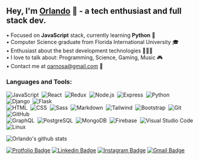 ## Hey, I'm [Orlando](https://orlandoarnosa.com) 👋 - a tech enthusiast and full stack dev.

• Focused on **JavaScript** stack, currently learning **Python** 🐍
<br/>• Computer Science graduate from Florida International University 🎓
<br/>• Enthusiast about the best development technologies 👩🏻‍💻
<br/>• I love to talk about: Programming, Science, Gaming, Music 🎮
<br/>• Contact me at oarnosa@gmail.com 💌

### Languages and Tools:

![JavaScript](https://img.shields.io/badge/-JavaScript-eee?style=flat-square&logo=javascript)&nbsp;
![React](https://img.shields.io/badge/-React-eee?style=flat-square&logo=react)&nbsp;
![Redux](https://img.shields.io/badge/-Redux-eee?style=flat-square&logo=redux&logoColor=764abc)&nbsp;
![Node.js](https://img.shields.io/badge/-Node.js-eee?style=flat-square&logo=node.js)&nbsp;
![Express](https://img.shields.io/badge/-Express-eee?style=flat-square&logo=express)&nbsp;
![Python](https://img.shields.io/badge/-Python-eee?style=flat-square&logo=python)&nbsp;
![Django](https://img.shields.io/badge/-Django-eee?style=flat-square&logo=django&logoColor=092E20)&nbsp;
![Flask](https://img.shields.io/badge/-Flask-eee?style=flat-square&logo=flask&logoColor=black)\
![HTML](https://img.shields.io/badge/-HTML-eee?style=flat-square&logo=HTML5)&nbsp;
![CSS](https://img.shields.io/badge/-CSS-eee?style=flat-square&logo=CSS3&logoColor=1572B6)&nbsp;
![Sass](https://img.shields.io/badge/-Sass-eee?style=flat-square&logo=SASS&logoColor=bf4080)&nbsp;
![Markdown](https://img.shields.io/badge/-Markdown-eee?style=flat-square&logo=markdown&logoColor=343a40)&nbsp;
![Tailwind](https://img.shields.io/badge/-Tailwind%20CSS-eee?style=flat-square&logo=tailwind%20css)&nbsp;
![Bootstrap](https://img.shields.io/badge/-Bootstrap-eee?style=flat-square&logo=bootstrap&logoColor=563D7C)&nbsp;
![Git](https://img.shields.io/badge/-Git-eee?style=flat-square&logo=git)&nbsp;
![GitHub](https://img.shields.io/badge/-GitHub-eee?style=flat-square&logo=github&logoColor=black)\
![GraphQL](https://img.shields.io/badge/-GraphQL-eee?style=flat-square&logo=GraphQL&logoColor=bf4080)&nbsp;
![PostgreSQL](https://img.shields.io/badge/-PostgreSQL-eee?style=flat-square&logo=postgresql&logoColor=336791)&nbsp;
![MongoDB](https://img.shields.io/badge/-MongoDB-eee?style=flat-square&logo=mongodb)&nbsp;
![Firebase](https://img.shields.io/badge/-Firebase-eee?style=flat-square&logo=firebase)&nbsp;
![Visual Studio Code](https://img.shields.io/badge/-Visual%20Studio%20Code-eee?style=flat-square&logo=visual-studio-code&logoColor=007ACC)
![Linux](https://img.shields.io/badge/-Linux-eee?style=flat-square&logo=linux)&nbsp;
<br/>

![Orlando's github stats](https://github-readme-stats.vercel.app/api?username=oarnosa&show_icons=true&hide=issues&count_private=true&include_all_commits=1)
<br/>

[![Protfolio Badge](https://img.shields.io/badge/-orlandoarnosa.com-eee?style=flat-square&logo=Google%20Chrome&logoColor=white&labelColor=15847D&link=https://orlandoarnosa.com)](https://orlandoarnosa.com)
[![Linkedin Badge](https://img.shields.io/badge/-/in/oarnosa-eee?style=flat-square&logo=linkedin&logoColor=white&labelColor=blue&link=https://www.linkedin.com/in/oarnosa/)](https://www.linkedin.com/in/oarnosa/)
[![Instagram Badge](https://img.shields.io/badge/-@arno__lando-eee?style=flat-square&logo=instagram&logoColor=white&labelColor=E1306C&link=https://www.linkedin.com/in/oarnosa/)](https://instagram.com/arno_lando)
[![Gmail Badge](https://img.shields.io/badge/-oarnosa@gmail.com-eee?style=flat-square&logo=Gmail&logoColor=white&labelColor=red&link=mailto:oarnosa@gmail.com)](mailto:oarnosa@gmail.com)
